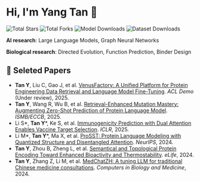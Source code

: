 # Hi, I'm Yang Tan 👋

![Total Stars](https://img.shields.io/badge/Stars-474-blue?logo=github&style=flat-square) <!-- 🔄 stars -->
![Total Forks](https://img.shields.io/badge/Forks-50-blue?logo=github&style=flat-square) <!-- 🔄 forks -->
![Model Downloads](https://img.shields.io/badge/HuggingFace%20Models-4105-orange?logo=huggingface&style=flat-square) <!-- 🔄 hf_models -->
![Dataset Downloads](https://img.shields.io/badge/HuggingFace%20Datasets-2391-orange?logo=huggingface&style=flat-square) <!-- 🔄 hf_datasets -->

**AI research**: Large Language Models, Graph Neural Networks

**Biological research**: Directed Evolution, Function Prediction, Binder Design

## 🎈 Seleted Papers
- **Tan Y**, Liu C, Gao J, et al. [VenusFactory: A Unified Platform for Protein Engineering Data Retrieval and Language Model Fine-Tuning](https://arxiv.org/abs/2503.15438). *ACL Demo* (Under review), 2025.
- **Tan Y**, Wang R, Wu B, et al. [Retrieval-Enhanced Mutation Mastery: Augmenting Zero-Shot Prediction of Protein Language Model](https://arxiv.org/abs/2410.21127). *ISMB/ECCB*, 2025.
- Li S*, **Tan Y***, Ke S, et al. [Immunogenicity Prediction with Dual Attention Enables Vaccine Target Selection](https://openreview.net/forum?id=hWmwL9gizZ). *ICLR*, 2025.
- Li M*, **Tan Y***, Ma X, et al. [ProSST: Protein Language Modeling with Quantized Structure and Disentangled Attention](https://openreview.net/forum?id=4Z7RZixpJQ&referrer=%5Bthe%20profile%20of%20Bozitao%20Zhong%5D(%2Fprofile%3Fid%3D~Bozitao_Zhong1)). *NeurIPS*, 2024.
- **Tan Y**, Zhou B, Zheng L, et al. [Semantical and Topological Protein Encoding Toward Enhanced Bioactivity and Thermostability](https://elifesciences.org/reviewed-preprints/98033). *eLife*, 2024.
- **Tan Y**, Zhang Z, Li M, et al. [MedChatZH: A tuning LLM for traditional Chinese medicine consultations](https://www.sciencedirect.com/science/article/pii/S0010482524003743). *Computers in Biology and Medicine*, 2024.
